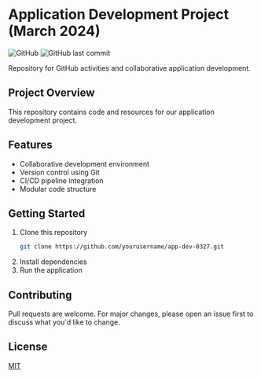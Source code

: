 # Application Development Project (March 2024)

![GitHub](https://img.shields.io/github/license/yourusername/app-dev-0327?style=flat-square)
![GitHub last commit](https://img.shields.io/github/last-commit/yourusername/app-dev-0327?style=flat-square)

Repository for GitHub activities and collaborative application development.

## Project Overview
This repository contains code and resources for our application development project.

## Features
- Collaborative development environment
- Version control using Git
- CI/CD pipeline integration
- Modular code structure

## Getting Started
1. Clone this repository
   ```bash
   git clone https://github.com/yourusername/app-dev-0327.git
   ```
2. Install dependencies
3. Run the application

## Contributing
Pull requests are welcome. For major changes, please open an issue first to discuss what you'd like to change.

## License
[MIT](https://choosealicense.com/licenses/mit/)